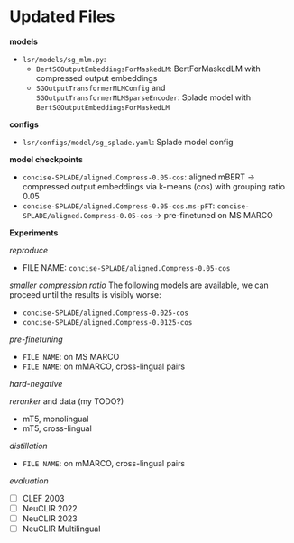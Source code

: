 # Updated Files

**models**
- `lsr/models/sg_mlm.py`:
    - `BertSGOutputEmbeddingsForMaskedLM`: BertForMaskedLM with compressed output embeddings
    - `SGOutputTransformerMLMConfig` and `SGOutputTransformerMLMSparseEncoder`: Splade model with `BertSGOutputEmbeddingsForMaskedLM`

**configs**
- `lsr/configs/model/sg_splade.yaml`: Splade model config


**model checkpoints**
- `concise-SPLADE/aligned.Compress-0.05-cos`: aligned mBERT -> compressed output embeddings via k-means (cos) with grouping ratio 0.05
- `concise-SPLADE/aligned.Compress-0.05-cos.ms-pFT`: `concise-SPLADE/aligned.Compress-0.05-cos` -> pre-finetuned on MS MARCO

**Experiments**

*reproduce*
- FILE NAME: `concise-SPLADE/aligned.Compress-0.05-cos` 

*smaller compression ratio*
The following models are available, we can proceed until the results is visibly worse: 
- `concise-SPLADE/aligned.Compress-0.025-cos`
- `concise-SPLADE/aligned.Compress-0.0125-cos`

*pre-finetuning*
- `FILE NAME`: on MS MARCO 
- `FILE NAME`: on mMARCO, cross-lingual pairs


*hard-negative*


*reranker* and data (my TODO?)
- mT5, monolingual 
- mT5, cross-lingual 

*distillation*
- `FILE NAME`: on mMARCO, cross-lingual pairs


*evaluation*
- [ ] CLEF 2003
- [ ] NeuCLIR 2022 
- [ ] NeuCLIR 2023 
- [ ] NeuCLIR Multilingual 